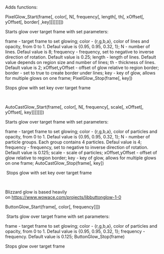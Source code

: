 Adds functions:

PixelGlow_Start(frame[, color[, N[, frequency[, length[, th[, xOffset[, yOffset[, border[ ,key]]]]]]]])

Starts glow over target frame with set parameters:

frame - target frame to set glowing;
color - {r,g,b,a}, color of lines and opacity, from 0 to 1. Defaul value is {0.95, 0.95, 0.32, 1};
N - number of lines. Defaul value is 8;
frequency - frequency, set to negative to inverse direction of rotation. Default value is 0.25;
length - length of lines. Default value depends on region size and number of lines;
th - thickness of lines. Default value is 2;
xOffset,yOffset - offset of glow relative to region border;
border - set to true to create border under lines;
key - key of glow, allows for multiple glows on one frame;
PixelGlow_Stop(frame[, key])

Stops glow with set key over target frame

 

AutoCastGlow_Start(frame[, color[, N[, frequency[, scale[, xOffset[, yOffset[, key]]]]]]])

Starts glow over target frame with set parameters:

frame - target frame to set glowing;
color - {r,g,b,a}, color of particles and opacity, from 0 to 1. Defaul value is {0.95, 0.95, 0.32, 1};
N - number of particle groups. Each group contains 4 particles. Defaul value is 4;
frequency - frequency, set to negative to inverse direction of rotation. Default value is 0.125;
scale - scale of particles;
xOffset,yOffset - offset of glow relative to region border;
key - key of glow, allows for multiple glows on one frame;
AutoCastGlow_Stop(frame[, key])

 Stops glow with set key over target frame

 

Blizzard glow is based heavily on https://www.wowace.com/projects/libbuttonglow-1-0

ButtonGlow_Start(frame[, color[, frequency]]])

 Starts glow over target frame with set parameters:

frame - target frame to set glowing;
color - {r,g,b,a}, color of particles and opacity, from 0 to 1. Defaul value is {0.95, 0.95, 0.32, 1};
frequency - frequency. Default value is 0.125;
ButtonGlow_Stop(frame)

Stops glow over target frame

 
